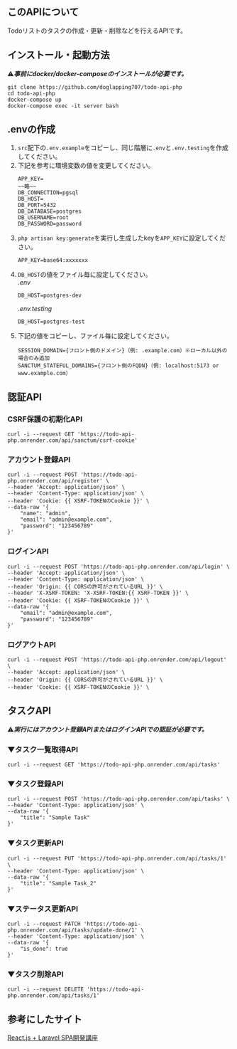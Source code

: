 ## このAPIについて
Todoリストのタスクの作成・更新・削除などを行えるAPIです。

## インストール・起動方法
⚠︎***事前にdocker/docker-composeのインストールが必要です。***
```
git clone https://github.com/doglapping707/todo-api-php
cd todo-api-php
docker-compose up
docker-compose exec -it server bash
```

## .envの作成
1. `src`配下の`.env.example`をコピーし、同じ階層に`.env`と`.env.testing`を作成してください。
2. 下記を参考に環境変数の値を変更してください。
    ```
    APP_KEY=
    ~~略~~
    DB_CONNECTION=pgsql
    DB_HOST=
    DB_PORT=5432
    DB_DATABASE=postgres
    DB_USERNAME=root
    DB_PASSWORD=password
    ```
3. ```php artisan key:generate```を実行し生成したkeyを`APP_KEY`に設定してください。
    ```
    APP_KEY=base64:xxxxxxx
    ```
4. `DB_HOST`の値をファイル毎に設定してください。  
   *.env*
   ```
   DB_HOST=postgres-dev
   ```
   *.env.testing*
   ```
   DB_HOST=postgres-test
   ```
5. 下記の値をコピーし、ファイル毎に設定してください。
   ```
   SESSION_DOMAIN={フロント側のドメイン}（例: .example.com）※ローカル以外の場合のみ追加
   SANCTUM_STATEFUL_DOMAINS={フロント側のFQDN}（例: localhost:5173 or www.example.com）
   ```

## 認証API
### CSRF保護の初期化API
```
curl -i --request GET 'https://todo-api-php.onrender.com/api/sanctum/csrf-cookie'
```

### アカウント登録API
```
curl -i --request POST 'https://todo-api-php.onrender.com/api/register' \
--header 'Accept: application/json' \
--header 'Content-Type: application/json' \
--header 'Cookie: {{ XSRF-TOKENのCookie }}' \
--data-raw '{
    "name": "admin",
    "email": "admin@example.com",
    "password": "123456789"
}'
```

### ログインAPI
```
curl -i --request POST 'https://todo-api-php.onrender.com/api/login' \
--header 'Accept: application/json' \
--header 'Content-Type: application/json' \
--header 'Origin: {{ CORSの許可がされているURL }}' \
--header 'X-XSRF-TOKEN: 'X-XSRF-TOKEN:{{ XSRF-TOKEN }}' \
--header 'Cookie: {{ XSRF-TOKENのCookie }}' \
--data-raw '{
    "email": "admin@example.com",
    "password": "123456789"
}'
```

### ログアウトAPI
```
curl -i --request POST 'https://todo-api-php.onrender.com/api/logout' \
--header 'Accept: application/json' \
--header 'Origin: {{ CORSの許可がされているURL }}' \
--header 'Cookie: {{ XSRF-TOKENのCookie }}' \
```

## タスクAPI

⚠︎***実行にはアカウント登録APIまたはログインAPIでの認証が必要です。***

### ▼タスク一覧取得API
```
curl -i --request GET 'https://todo-api-php.onrender.com/api/tasks'
```

### ▼タスク登録API
```
curl -i --request POST 'https://todo-api-php.onrender.com/api/tasks' \
--header 'Content-Type: application/json' \
--data-raw '{
    "title": "Sample Task"
}'
```

### ▼タスク更新API
```
curl -i --request PUT 'https://todo-api-php.onrender.com/api/tasks/1' \
--header 'Content-Type: application/json' \
--data-raw '{
    "title": "Sample Task_2"
}'
```

### ▼ステータス更新API
```
curl -i --request PATCH 'https://todo-api-php.onrender.com/api/tasks/update-done/1' \
--header 'Content-Type: application/json' \
--data-raw '{
    "is_done": true
}'
```

### ▼タスク削除API
```
curl -i --request DELETE 'https://todo-api-php.onrender.com/api/tasks/1'
```

## 参考にしたサイト
[React.js + Laravel SPA開発講座](https://www.youtube.com/watch?v=hPjcbKtpTjY&list=PL3B2bjwrmhfQkcBEww0gN_kcRAHntAgxG&pp=iAQB)
